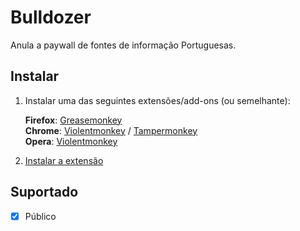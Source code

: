 Bulldozer
=========

Anula a paywall de fontes de informação Portuguesas.

Instalar
--------

1. Instalar uma das seguintes extensões/add-ons (ou semelhante):

    **Firefox**: [Greasemonkey](https://addons.mozilla.org/en-US/firefox/addon/greasemonkey/)  
    **Chrome**: [Violentmonkey](https://chrome.google.com/webstore/detail/violentmonkey/jinjaccalgkegednnccohejagnlnfdag) / [Tampermonkey](https://chrome.google.com/webstore/detail/tampermonkey/dhdgffkkebhmkfjojejmpbldmpobfkfo)  
    **Opera**: [Violentmonkey](https://addons.opera.com/en/extensions/details/violent-monkey/)

2. [Instalar a extensão](https://github.com/tiagoad/Bulldozer/raw/master/bulldozer.user.js)

Suportado
---------

- [x] Público
